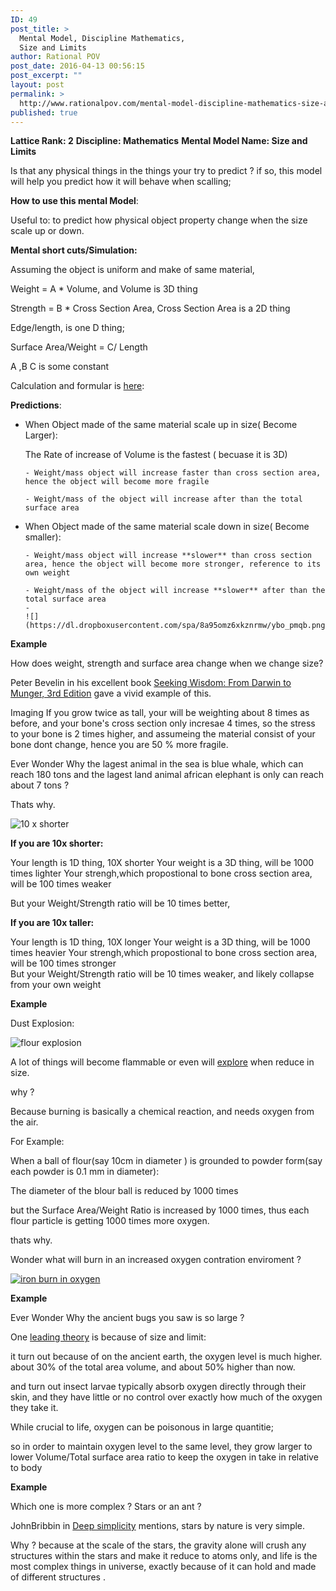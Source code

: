 ```yaml
---
ID: 49
post_title: >
  Mental Model, Discipline Mathematics,
  Size and Limits
author: Rational POV
post_date: 2016-04-13 00:56:15
post_excerpt: ""
layout: post
permalink: >
  http://www.rationalpov.com/mental-model-discipline-mathematics-size-and-limits-2/
published: true
---
```

**Lattice Rank: 2** **Discipline: Mathematics** **Mental Model Name: Size and Limits**

Is that any physical things in the things your try to predict ? if so, this model will help you predict how it will behave when scalling;

****How to use this mental Model****:

Useful to: to predict how physical object property change when the size scale up or down.

**Mental short cuts/Simulation:**

Assuming the object is uniform and make of same material,

Weight = A * Volume, and Volume is 3D thing

Strength = B * Cross Section Area, Cross Section Area is a 2D thing

Edge/length, is one D thing;

Surface Area/Weight = C/ Length

A ,B C is some constant



Calculation and formular is [here][1]:

****Predictions****:

*   When Object made of the same material scale up in size( Become Larger):
    
    The Rate of increase of Volume is the fastest ( becuase it is 3D)
    
        - Weight/mass object will increase faster than cross section area, hence the object will become more fragile
        
        - Weight/mass of the object will increase after than the total surface area 
        

*   When Object made of the same material scale down in size( Become smaller):
    
        - Weight/mass object will increase **slower** than cross section area, hence the object will become more stronger, reference to its own weight
        
        - Weight/mass of the object will increase **slower** after than the total surface area 
        - 
        ![](https://dl.dropboxusercontent.com/spa/8a95omz6xkznrmw/ybo_pmqb.png)
        




**Example**

How does weight, strength and surface area change when we change size?

Peter Bevelin in his excellent book [Seeking Wisdom: From Darwin to Munger, 3rd Edition][2] gave a vivid example of this.

Imaging If you grow twice as tall, your will be weighting about 8 times as before, and your bone's cross section only incresae 4 times, so the stress to your bone is 2 times higher, and assumeing the material consist of your bone dont change, hence you are 50 % more fragile.

Ever Wonder Why the lagest animal in the sea is blue whale, which can reach 180 tons and the lagest land animal african elephant is only can reach about 7 tons ?

Thats why.

![10 x shorter](https://dl.dropboxusercontent.com/spa/8a95omz6xkznrmw/ybo_pmqb.png)

**If you are 10x shorter:**

Your length is 1D thing, 10X shorter
Your weight is a 3D thing, will be 1000 times lighter
Your strengh,which propostional to bone cross section area, will be 100 times weaker   

But your Weight/Strength ratio will be 10 times better,

**If you are 10x taller:**

Your length is 1D thing, 10X longer
Your weight is a 3D thing, will be 1000 times heavier
Your strengh,which propostional to bone cross section area, will be 100 times stronger   
But your Weight/Strength ratio will be 10 times weaker, and likely collapse from your own weight

**Example**

Dust Explosion:

![flour explosion](https://dl.dropboxusercontent.com/spa/8a95omz6xkznrmw/hap77nc1.png)

A lot of things will become flammable or even will [explore][3] when reduce in size.

why ?

Because burning is basically a chemical reaction, and needs oxygen from the air. 

For Example:

When a ball of flour(say 10cm in diameter ) is grounded to powder form(say each powder is 0.1 mm in diameter):

The diameter of the blour ball is reduced by 1000 times

but the Surface Area/Weight Ratio is increased by 1000 times, thus each flour particle is getting 1000 times more oxygen.

thats why.

Wonder what will burn in an increased oxygen contration enviroment ?

[![iron burn in oxygen](https://dl.dropboxusercontent.com/spa/8a95omz6xkznrmw/hceu163c.png)](https://youtu.be/TkE1uVjrY0w)

**Example**

Ever Wonder Why the ancient bugs you saw is so large ?

One [leading theory][4] is because of size and limit:

it turn out because of on the ancient earth, the oxygen level is much higher. about 30% of the total area volume, and about 50% higher than now.

and turn out insect larvae typically absorb oxygen directly through their skin, and they have little or no control over exactly how much of the oxygen they take it.

While crucial to life, oxygen can be poisonous in large quantitie;

so in order to maintain oxygen level to the same level, they grow larger to lower Volume/Total surface area ratio to keep the oxygen in take in relative to body

**Example**

Which one is more complex ? Stars or an ant ?

JohnBribbin in [Deep simplicity][5] mentions, stars by nature is very simple.

Why ? because at the scale of the stars, the gravity alone will crush any structures within the stars and make it reduce to atoms only, and life is the most complex things in universe, exactly because of it can hold and made of different structures .

 [1]: https://docs.google.com/spreadsheets/d/1Bj072Cx4gliAmOboTB3R7K49L3rp7-52DU6ONCK9RiA/edit#gid=0
 [2]: http://www.amazon.com/Seeking-Wisdom-Darwin-Munger-3rd/dp/1578644283/ref=sr_1_1?ie=UTF8&qid=1452472859&sr=8-1&keywords=Seeking+Wisdom%3A+From+Darwin+To+Munger
 [3]: https://en.wikipedia.org/wiki/Formosa_Fun_Coast_explosion
 [4]: http://news.nationalgeographic.com/news/2011/08/110808-ancient-insects-bugs-giants-oxygen-animals-science/
 [5]: http://www.amazon.com/Deep-Simplicity-Bringing-Order-Complexity/dp/140006256X/ref=sr_1_1?ie=UTF8&qid=1452736299&sr=8-1&keywords=Deep+simplicity